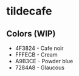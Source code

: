 # tildecafe

## Colors (WIP)

- 4F3824 - Cafe noir
- FFFECB - Cream 
- A9B3CE - Powder blue
- 7284A8 - Glaucous
